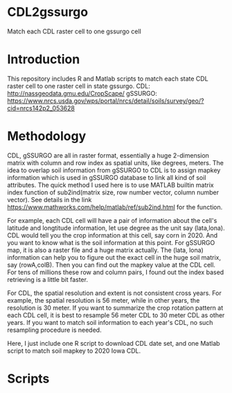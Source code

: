 # CDL2gssurgo
Match each CDL raster cell to one gssurgo cell

# Introduction 
This repository includes R and Matlab scripts to match each state CDL raster cell to one raster cell in state gssurgo. 
CDL: http://nassgeodata.gmu.edu/CropScape/
gSSURGO: https://www.nrcs.usda.gov/wps/portal/nrcs/detail/soils/survey/geo/?cid=nrcs142p2_053628


# Methodology 
CDL, gSSURGO are all in raster format, essentially a huge 2-dimension matrix with column and row index as spatial units, like degrees, meters. The idea to overlap soil information from gSSURGO to CDL is to assign mapkey information which is used in gSSURGO database to link all kind of soil attributes. The quick method I used here is to use MATLAB builtin matrix index function of sub2ind(matrix size, row number vector, column number vector).  See details in the link https://www.mathworks.com/help/matlab/ref/sub2ind.html for the function. 

For example, each CDL cell will have a pair of information about the cell's latitude and longtitude information, let use degree as the unit say (lata,lona). CDL would tell you the crop information at this cell, say corn in 2020. And you want to know what is the soil information at this point. For gSSURGO map, it is also a raster file and a huge matrix actually. The (lata, lona) information can help you to figure out the exact cell in the huge soil matrix, say (rowA,colB). Then you can find out the mapkey value at the CDL cell. For tens of millions these row and column pairs, I found out the index based retrieving is a little bit faster.

For CDL, the spatial resolution and extent is not consistent cross years. For example, the spatial resolution is 56 meter, while in other years, the resolution is 30 meter. If you want to summarize the crop rotation pattern at each CDL cell, it is best to resample 56 meter CDL to 30 meter CDL as other years. If you want to match soil information to each year's CDL, no such resampling procedure is needed. 

Here, I just include one R script to download CDL date set, and one Matlab script to match soil mapkey to 2020 Iowa CDL. 

# Scripts 
